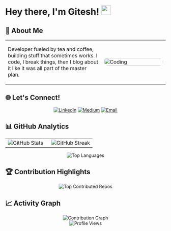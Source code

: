 # Hey there, I'm Gitesh! <img src="https://raw.githubusercontent.com/MartinHeinz/MartinHeinz/master/wave.gif" width="30px" height="30px" />


## 🚀 About Me

<table>
<tr>
<td width="60%">

Developer fueled by tea and coffee, building stuff that sometimes works. I code, I break things, then I blog about it like it was all part of the master plan.

</td>
<td width="40%">
<img src="https://media.giphy.com/media/qgQUggAC3Pfv687qPC/giphy.gif" alt="Coding" width="100%" style="border-radius: 10px;"/>
</td>
</tr>
</table>

## 🌐 Let's Connect!

<div align="center">

[![LinkedIn](https://img.shields.io/badge/LinkedIn-E50914?style=for-the-badge&logo=linkedin&logoColor=white)](https://www.linkedin.com/in/gitesh-mahadik-7487961a0/)
[![Medium](https://img.shields.io/badge/Medium-221F1F?style=for-the-badge&logo=medium&logoColor=E50914)](https://medium.com/@gitesh08)
[![Email](https://img.shields.io/badge/Email-E50914?style=for-the-badge&logo=gmail&logoColor=white)](mailto:gmahadik8080@gmail.com)

</div>

## 📊 GitHub Analytics

<div align="center">
<table>
<tr>
<td width="50%">
<img src="https://github-readme-stats.vercel.app/api?username=Gitesh08&show_icons=true&theme=radical&hide_border=true&bg_color=0D1117&title_color=E50914&text_color=FFFFFF&icon_color=221F1F" alt="GitHub Stats"/>
</td>
<td width="50%">
<img src="https://github-readme-streak-stats.herokuapp.com/?user=Gitesh08&theme=radical&hide_border=true&background=0D1117&stroke=E50914&ring=FFFFFF&fire=E50914&currStreakLabel=E50914" alt="GitHub Streak"/>
</td>
</tr>
</table>

<img src="https://github-readme-stats.vercel.app/api/top-langs/?username=Gitesh08&layout=compact&theme=radical&hide_border=true&bg_color=0D1117&title_color=E50914&text_color=FFFFFF&hide=jupyter%20notebook" alt="Top Languages"/>
</div>


## 🏆 Contribution Highlights

<div align="center">
<img src="https://github-contributor-stats.vercel.app/api?username=Gitesh08&limit=3&theme=dark&combine_all_yearly_contributions=true" alt="Top Contributed Repos"/>
</div>


## 📈 Activity Graph

<div align="center">
<img src="https://github-readme-activity-graph.vercel.app/graph?username=Gitesh08&bg_color=0D1117&color=FFFFFF&line=E50914&point=221F1F&area=true&hide_border=true" alt="Contribution Graph"/>
</div>


<div align="center">
<img src="https://komarev.com/ghpvc/?username=Gitesh08&color=E50914&style=for-the-badge&label=Profile+Views" alt="Profile Views"/>
</div>
